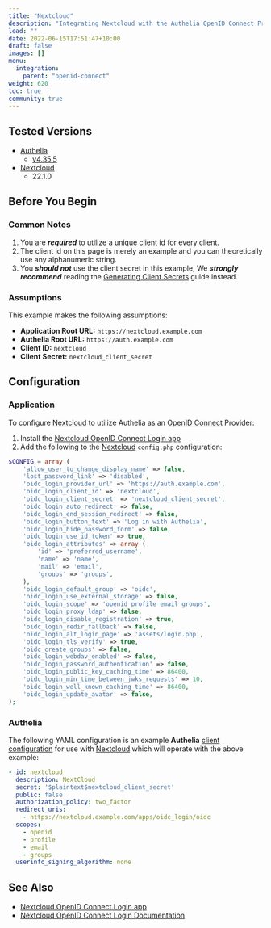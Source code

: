 ```yaml
---
title: "Nextcloud"
description: "Integrating Nextcloud with the Authelia OpenID Connect Provider."
lead: ""
date: 2022-06-15T17:51:47+10:00
draft: false
images: []
menu:
  integration:
    parent: "openid-connect"
weight: 620
toc: true
community: true
---
```


## Tested Versions

* [Authelia]
  * [v4.35.5](https://github.com/authelia/authelia/releases/tag/v4.35.5)
* [Nextcloud]
  * 22.1.0

## Before You Begin

### Common Notes

1. You are *__required__* to utilize a unique client id for every client.
2. The client id on this page is merely an example and you can theoretically use any alphanumeric string.
3. You *__should not__* use the client secret in this example, We *__strongly recommend__* reading the
   [Generating Client Secrets] guide instead.

[Generating Client Secrets]: ../specific-information.md#generating-client-secrets

### Assumptions

This example makes the following assumptions:

* __Application Root URL:__ `https://nextcloud.example.com`
* __Authelia Root URL:__ `https://auth.example.com`
* __Client ID:__ `nextcloud`
* __Client Secret:__ `nextcloud_client_secret`

## Configuration

### Application

To configure [Nextcloud] to utilize Authelia as an [OpenID Connect] Provider:

1. Install the [Nextcloud OpenID Connect Login app]
2. Add the following to the [Nextcloud] `config.php` configuration:

```php
$CONFIG = array (
    'allow_user_to_change_display_name' => false,
    'lost_password_link' => 'disabled',
    'oidc_login_provider_url' => 'https://auth.example.com',
    'oidc_login_client_id' => 'nextcloud',
    'oidc_login_client_secret' => 'nextcloud_client_secret',
    'oidc_login_auto_redirect' => false,
    'oidc_login_end_session_redirect' => false,
    'oidc_login_button_text' => 'Log in with Authelia',
    'oidc_login_hide_password_form' => false,
    'oidc_login_use_id_token' => true,
    'oidc_login_attributes' => array (
        'id' => 'preferred_username',
        'name' => 'name',
        'mail' => 'email',
        'groups' => 'groups',
    ),
    'oidc_login_default_group' => 'oidc',
    'oidc_login_use_external_storage' => false,
    'oidc_login_scope' => 'openid profile email groups',
    'oidc_login_proxy_ldap' => false,
    'oidc_login_disable_registration' => true,
    'oidc_login_redir_fallback' => false,
    'oidc_login_alt_login_page' => 'assets/login.php',
    'oidc_login_tls_verify' => true,
    'oidc_create_groups' => false,
    'oidc_login_webdav_enabled' => false,
    'oidc_login_password_authentication' => false,
    'oidc_login_public_key_caching_time' => 86400,
    'oidc_login_min_time_between_jwks_requests' => 10,
    'oidc_login_well_known_caching_time' => 86400,
    'oidc_login_update_avatar' => false,
);
```

### Authelia

The following YAML configuration is an example __Authelia__
[client configuration](../../../configuration/identity-providers/open-id-connect.md#clients) for use with [Nextcloud]
which will operate with the above example:

```yaml
- id: nextcloud
  description: NextCloud
  secret: '$plaintext$nextcloud_client_secret'
  public: false
  authorization_policy: two_factor
  redirect_uris:
    - https://nextcloud.example.com/apps/oidc_login/oidc
  scopes:
    - openid
    - profile
    - email
    - groups
  userinfo_signing_algorithm: none
```

## See Also

* [Nextcloud OpenID Connect Login app]
* [Nextcloud OpenID Connect Login Documentation](https://github.com/pulsejet/nextcloud-oidc-login)

[Authelia]: https://www.authelia.com
[Nextcloud]: https://nextcloud.com/
[Nextcloud OpenID Connect Login app]: https://apps.nextcloud.com/apps/oidc_login
[OpenID Connect]: ../../openid-connect/introduction.md
